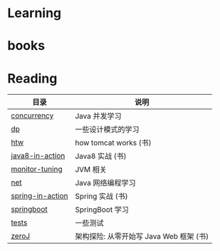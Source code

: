 # Learning
# books
# Reading
| 目录  | 说明|
| ---------- | -----------|
| [concurrency](https://github.com/lw33/learning/tree/master/concurrency)   | Java 并发学习|
| [dp](https://github.com/lw33/learning/tree/master/dp) | 一些设计模式的学习 |
| [htw](https://github.com/lw33/learning/tree/master/htw) | how tomcat works (书) | 
| [java8-in-action](https://github.com/lw33/learning/tree/master/java8-in-action) | Java8 实战 (书) | 
| [monitor-tuning](https://github.com/lw33/learning/tree/master/monitor-tuning) | JVM 相关 | 
| [net](https://github.com/lw33/learning/tree/master/net) | Java 网络编程学习| 
| [spring-in-action](https://github.com/lw33/learning/tree/master/spring-in-action) | Spring 实战 (书)| 
| [springboot](https://github.com/lw33/learning/tree/master/springboot) | SpringBoot 学习| 
| [tests](https://github.com/lw33/learning/tree/master/tests) | 一些测试 | 
| [zeroJ](https://github.com/lw33/learning/tree/master/zeroJ) | 架构探险: 从零开始写 Java Web 框架 (书)| 
